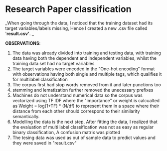 # Research Paper classification


_When going through the data, I noticed that the training dataset had its target variables/labels missing, Hence I created a new .csv file called '**result.csv'**.
_


**OBSERVATIONS**:

1. The data was already divided into training and testing data, with training data having both the dependent and independent variables, whilst the training data set had no target variables
2. The target variables were encoded in the "One-hot encoding" format with observations having both single and multiple tags, which qualifies it for multilabel classification 
3. The corpus first had stop words removed from it and later punctions too
4. stemming and lematization further removed the unecessary prefixes
5. Machines do not understand numerical data so the corpus was vectorized using TF IDF where the "importance" or weight is calcualted as 
Weight = log(1+TF) * (N/df) to represent them in a space where their distance from each other should correspond to their similarity semantically.
5. Modelling the data is the next step, After fitting the data, I realized that the evaluation of multi label classification was not as easy as regular binary classification, A confusion matrix was plotted
6. The tesing data was used as out of sample data to predict values and they were saved in "result.csv"
